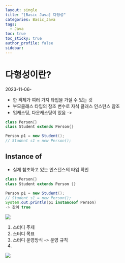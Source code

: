 ```yaml
---
layout: single
title: "[Basic Java] 다형성"
categories: Basic_Java
tags:
  - Java
toc: true
toc_sticky: true
author_profile: false
sidebar:
---
```

# 다형성이란?
2023-11-06-
- 한 객체가 여러 가지 타입을 가질 수 있는 것
- 부모클래스 타입의 참조 변수로 자식 클래스 인스턴스 참조
- 업캐스팅, 다운캐스팅이 있음 ->

```java
class Person{}
class Student extends Person{}

Person p1 = new Student();
// Student s1 = new Person();
```

## Instance of

- 실제 참조하고 있는 인스턴스의 타입 확인

```java
class Person{}
class Student extends Person {}

Person p1 = new Student();
// Student s1 = new Person();
System.out.println(p1 instanceof Person)
-> 값이 true 
```


![](https://i.imgur.com/rIof5VW.png)

1. 스터디 주제 
2. 스터디 목표
3. 스터디 운영방식 -> 운영 규칙
4. 

![](https://i.imgur.com/m6W5tAj.png)
